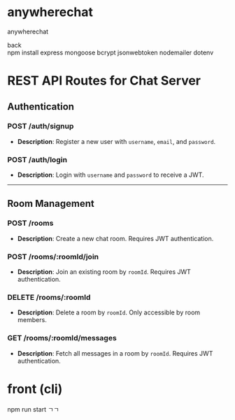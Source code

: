 # anywherechat  
anywherechat  
  
back  
npm install express mongoose bcrypt jsonwebtoken nodemailer dotenv

  
# REST API Routes for Chat Server

## Authentication

### POST /auth/signup
- **Description**: Register a new user with `username`, `email`, and `password`.

### POST /auth/login
- **Description**: Login with `username` and `password` to receive a JWT.

---

## Room Management

### POST /rooms
- **Description**: Create a new chat room. Requires JWT authentication.

### POST /rooms/:roomId/join
- **Description**: Join an existing room by `roomId`. Requires JWT authentication.

### DELETE /rooms/:roomId
- **Description**: Delete a room by `roomId`. Only accessible by room members.

### GET /rooms/:roomId/messages
- **Description**: Fetch all messages in a room by `roomId`. Requires JWT authentication.


# front (cli)  
npm run start ㄱㄱ  